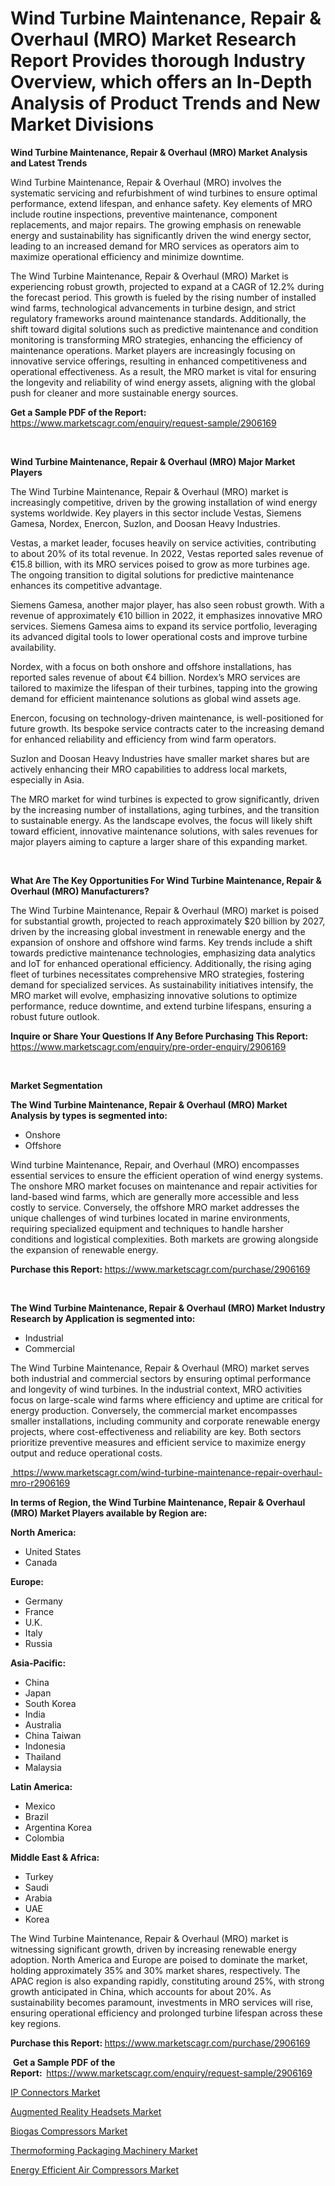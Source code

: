 <p><h1>Wind Turbine Maintenance, Repair & Overhaul (MRO) Market Research Report Provides thorough Industry Overview, which offers an In-Depth Analysis of Product Trends and New Market Divisions</h1></p><p><strong>Wind Turbine Maintenance, Repair & Overhaul (MRO) Market Analysis and Latest Trends</strong></p>
<p><p>Wind Turbine Maintenance, Repair & Overhaul (MRO) involves the systematic servicing and refurbishment of wind turbines to ensure optimal performance, extend lifespan, and enhance safety. Key elements of MRO include routine inspections, preventive maintenance, component replacements, and major repairs. The growing emphasis on renewable energy and sustainability has significantly driven the wind energy sector, leading to an increased demand for MRO services as operators aim to maximize operational efficiency and minimize downtime.</p><p>The Wind Turbine Maintenance, Repair & Overhaul (MRO) Market is experiencing robust growth, projected to expand at a CAGR of 12.2% during the forecast period. This growth is fueled by the rising number of installed wind farms, technological advancements in turbine design, and strict regulatory frameworks around maintenance standards. Additionally, the shift toward digital solutions such as predictive maintenance and condition monitoring is transforming MRO strategies, enhancing the efficiency of maintenance operations. Market players are increasingly focusing on innovative service offerings, resulting in enhanced competitiveness and operational effectiveness. As a result, the MRO market is vital for ensuring the longevity and reliability of wind energy assets, aligning with the global push for cleaner and more sustainable energy sources.</p></p>
<p><strong>Get a Sample PDF of the Report:&nbsp;</strong> <a href="https://www.marketscagr.com/enquiry/request-sample/2906169?utm_campaign=1889&utm_medium=2&utm_source=Github&utm_content=ia&utm_term=12032025&utm_id=wind-turbine-maintenance-repair-overhaul-mro">https://www.marketscagr.com/enquiry/request-sample/2906169</a></p>
<p>&nbsp;</p>
<p><strong>Wind Turbine Maintenance, Repair & Overhaul (MRO) Major Market Players</strong></p>
<p><p>The Wind Turbine Maintenance, Repair & Overhaul (MRO) market is increasingly competitive, driven by the growing installation of wind energy systems worldwide. Key players in this sector include Vestas, Siemens Gamesa, Nordex, Enercon, Suzlon, and Doosan Heavy Industries.  </p><p>Vestas, a market leader, focuses heavily on service activities, contributing to about 20% of its total revenue. In 2022, Vestas reported sales revenue of €15.8 billion, with its MRO services poised to grow as more turbines age. The ongoing transition to digital solutions for predictive maintenance enhances its competitive advantage.</p><p>Siemens Gamesa, another major player, has also seen robust growth. With a revenue of approximately €10 billion in 2022, it emphasizes innovative MRO services. Siemens Gamesa aims to expand its service portfolio, leveraging its advanced digital tools to lower operational costs and improve turbine availability.</p><p>Nordex, with a focus on both onshore and offshore installations, has reported sales revenue of about €4 billion. Nordex’s MRO services are tailored to maximize the lifespan of their turbines, tapping into the growing demand for efficient maintenance solutions as global wind assets age.</p><p>Enercon, focusing on technology-driven maintenance, is well-positioned for future growth. Its bespoke service contracts cater to the increasing demand for enhanced reliability and efficiency from wind farm operators.</p><p>Suzlon and Doosan Heavy Industries have smaller market shares but are actively enhancing their MRO capabilities to address local markets, especially in Asia.</p><p>The MRO market for wind turbines is expected to grow significantly, driven by the increasing number of installations, aging turbines, and the transition to sustainable energy. As the landscape evolves, the focus will likely shift toward efficient, innovative maintenance solutions, with sales revenues for major players aiming to capture a larger share of this expanding market.</p></p>
<p>&nbsp;</p>
<p><strong>What Are The Key Opportunities For Wind Turbine Maintenance, Repair & Overhaul (MRO) Manufacturers?</strong></p>
<p><p>The Wind Turbine Maintenance, Repair & Overhaul (MRO) market is poised for substantial growth, projected to reach approximately $20 billion by 2027, driven by the increasing global investment in renewable energy and the expansion of onshore and offshore wind farms. Key trends include a shift towards predictive maintenance technologies, emphasizing data analytics and IoT for enhanced operational efficiency. Additionally, the rising aging fleet of turbines necessitates comprehensive MRO strategies, fostering demand for specialized services. As sustainability initiatives intensify, the MRO market will evolve, emphasizing innovative solutions to optimize performance, reduce downtime, and extend turbine lifespans, ensuring a robust future outlook.</p></p>
<p><strong>Inquire or Share Your Questions If Any Before Purchasing This Report:</strong> <a href="https://www.marketscagr.com/enquiry/pre-order-enquiry/2906169?utm_campaign=1889&utm_medium=2&utm_source=Github&utm_content=ia&utm_term=12032025&utm_id=wind-turbine-maintenance-repair-overhaul-mro">https://www.marketscagr.com/enquiry/pre-order-enquiry/2906169</a></p>
<p>&nbsp;</p>
<p><strong>Market Segmentation</strong></p>
<p><strong>The Wind Turbine Maintenance, Repair & Overhaul (MRO) Market Analysis by types is segmented into:</strong></p>
<p><ul><li>Onshore</li><li>Offshore</li></ul></p>
<p><p>Wind turbine Maintenance, Repair, and Overhaul (MRO) encompasses essential services to ensure the efficient operation of wind energy systems. The onshore MRO market focuses on maintenance and repair activities for land-based wind farms, which are generally more accessible and less costly to service. Conversely, the offshore MRO market addresses the unique challenges of wind turbines located in marine environments, requiring specialized equipment and techniques to handle harsher conditions and logistical complexities. Both markets are growing alongside the expansion of renewable energy.</p></p>
<p><strong>Purchase this Report:&nbsp;</strong><a href="https://www.marketscagr.com/purchase/2906169?utm_campaign=1889&utm_medium=2&utm_source=Github&utm_content=ia&utm_term=12032025&utm_id=wind-turbine-maintenance-repair-overhaul-mro">https://www.marketscagr.com/purchase/2906169</a></p>
<p>&nbsp;</p>
<p><strong>The Wind Turbine Maintenance, Repair & Overhaul (MRO) Market Industry Research by Application is segmented into:</strong></p>
<p><ul><li>Industrial</li><li>Commercial</li></ul></p>
<p><p>The Wind Turbine Maintenance, Repair & Overhaul (MRO) market serves both industrial and commercial sectors by ensuring optimal performance and longevity of wind turbines. In the industrial context, MRO activities focus on large-scale wind farms where efficiency and uptime are critical for energy production. Conversely, the commercial market encompasses smaller installations, including community and corporate renewable energy projects, where cost-effectiveness and reliability are key. Both sectors prioritize preventive measures and efficient service to maximize energy output and reduce operational costs.</p></p>
<p><a href="https://www.marketscagr.com/wind-turbine-maintenance-repair-overhaul-mro-r2906169?utm_campaign=1889&utm_medium=2&utm_source=Github&utm_content=ia&utm_term=12032025&utm_id=wind-turbine-maintenance-repair-overhaul-mro">&nbsp;https://www.marketscagr.com/wind-turbine-maintenance-repair-overhaul-mro-r2906169</a></p>
<p><strong>In terms of Region, the Wind Turbine Maintenance, Repair & Overhaul (MRO) Market Players available by Region are:</strong></p>
<p>
    <p> <strong> North America: </strong>
        <ul>
            <li>United States</li>
            <li>Canada</li>
        </ul>
        </p> 
    <p> <strong> Europe: </strong>
        <ul>
            <li>Germany</li>
            <li>France</li>
            <li>U.K.</li>
            <li>Italy</li>
            <li>Russia</li>
        </ul>
        </p> 
    <p> <strong> Asia-Pacific: </strong>
        <ul>
            <li>China</li>
            <li>Japan</li>
            <li>South Korea</li>
            <li>India</li>
            <li>Australia</li>
            <li>China Taiwan</li>
            <li>Indonesia</li>
            <li>Thailand</li>
            <li>Malaysia</li>
        </ul>
        </p> 
    <p> <strong> Latin America: </strong>
        <ul>
            <li>Mexico</li>
            <li>Brazil</li>
            <li>Argentina Korea</li>
            <li>Colombia</li>
        </ul>
        </p> 
    <p> <strong> Middle East & Africa: </strong>
        <ul>
            <li>Turkey</li>
            <li>Saudi</li>
            <li>Arabia</li>
            <li>UAE</li>
            <li>Korea</li>
        </ul>
    </p>
    </p>
<p><p>The Wind Turbine Maintenance, Repair & Overhaul (MRO) market is witnessing significant growth, driven by increasing renewable energy adoption. North America and Europe are poised to dominate the market, holding approximately 35% and 30% market shares, respectively. The APAC region is also expanding rapidly, constituting around 25%, with strong growth anticipated in China, which accounts for about 20%. As sustainability becomes paramount, investments in MRO services will rise, ensuring operational efficiency and prolonged turbine lifespan across these key regions.</p></p>
<p><strong>Purchase this Report: </strong><a href="https://www.marketscagr.com/purchase/2906169?utm_campaign=1889&utm_medium=2&utm_source=Github&utm_content=ia&utm_term=12032025&utm_id=wind-turbine-maintenance-repair-overhaul-mro">https://www.marketscagr.com/purchase/2906169</a></p>
<p>&nbsp;<strong>Get a Sample PDF of the Report:&nbsp;&nbsp;</strong><a href="https://www.marketscagr.com/enquiry/request-sample/2906169?utm_campaign=1889&utm_medium=2&utm_source=Github&utm_content=ia&utm_term=12032025&utm_id=wind-turbine-maintenance-repair-overhaul-mro">https://www.marketscagr.com/enquiry/request-sample/2906169</a></p>
<p><strong></strong></p>
<p><p><a href="https://github.com/makzzochil/Market-Research-Report-List-1/blob/main/ip-connectors-market.md?utm_campaign=1889&utm_medium=2&utm_source=Github&utm_content=ia&utm_term=12032025&utm_id=wind-turbine-maintenance-repair-overhaul-mro">IP Connectors Market</a></p><p><a href="https://github.com/mronmizoe/Market-Research-Report-List-1/blob/main/augmented-reality-headsets-market.md?utm_campaign=1889&utm_medium=2&utm_source=Github&utm_content=ia&utm_term=12032025&utm_id=wind-turbine-maintenance-repair-overhaul-mro">Augmented Reality Headsets Market</a></p><p><a href="https://github.com/gitfwelday/Market-Research-Report-List-1/blob/main/biogas-compressors-market.md?utm_campaign=1889&utm_medium=2&utm_source=Github&utm_content=ia&utm_term=12032025&utm_id=wind-turbine-maintenance-repair-overhaul-mro">Biogas Compressors Market</a></p><p><a href="https://github.com/buseknoden2b/Market-Research-Report-List-1/blob/main/thermoforming-packaging-machinery-market.md?utm_campaign=1889&utm_medium=2&utm_source=Github&utm_content=ia&utm_term=12032025&utm_id=wind-turbine-maintenance-repair-overhaul-mro">Thermoforming Packaging Machinery Market</a></p><p><a href="https://github.com/heinslakey2x/Market-Research-Report-List-1/blob/main/energy-efficient-air-compressors-market.md?utm_campaign=1889&utm_medium=2&utm_source=Github&utm_content=ia&utm_term=12032025&utm_id=wind-turbine-maintenance-repair-overhaul-mro">Energy Efficient Air Compressors Market</a></p></p>